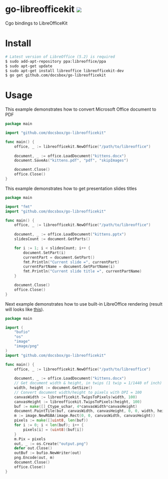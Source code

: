# go-libreofficekit [![](https://godoc.org/github.com/docsbox/go-libreofficekit?status.svg)](https://godoc.org/github.com/docsbox/go-libreofficekit)
Cgo bindings to LibreOfficeKit

# Install
```bash 
# Latest version of LibreOffice (5.2) is required
$ sudo add-apt-repository ppa:libreoffice/ppa 
$ sudo apt-get update
$ sudo apt-get install libreoffice libreofficekit-dev
$ go get github.com/docsbox/go-libreofficekit
```

# Usage

This example demonstrates how to convert Microsoft Office document to PDF

```go
package main

import "github.com/docsbox/go-libreofficekit"

func main() {
    office, _ := libreofficekit.NewOffice("/path/to/libreoffice")
    
    document, _ := office.LoadDocument("kittens.docx")
    document.SaveAs("kittens.pdf", "pdf", "skipImages")

    document.Close()
    office.Close()
}

```

This example demonstrates how to get presentation slides titles

```go
package main

import "fmt"
import "github.com/docsbox/go-libreofficekit"

func main() {
    office, _ := libreofficekit.NewOffice("/path/to/libreoffice")
    
    document, _ := office.LoadDocument("kittens.pptx")
    slidesCount := document.GetParts()

    for i := 1; i < slidesCount; i++ {
        document.SetPart(i)
        currentPart = document.GetPart()
        fmt.Println("Current slide =", currentPart)
        currentPartName = document.GetPartName(i)
        fmt.Println("Current slide title =", currentPartName)
    }

    document.Close()
    office.Close()
}
```

Next example demonstrates how to use built-in LibreOffice rendering (result will looks like [this](http://i.imgur.com/GozPaFc.png)).

```go
package main

import (
    "bufio"
    "os"
    "image"
    "image/png"
)
import "github.com/docsbox/go-libreofficekit"

func main() {
    office, _ := libreofficekit.NewOffice("/path/to/libreoffice")
    
    document, _ := office.LoadDocument("kittens.docx")
    // Get document width & height, in twips (1 twip = 1/1440 of inch)
    width, height := document.GetSize()
    // Convert document width/height to pixels with DPI = 100
    canvasWidth := libreofficekit.TwipsToPixels(width, 100)
    canvasHeight := libreofficekit.TwipsToPixels(height, 100)
    buf := make([]_Ctype_uchar, 4*canvasWidth*canvasHeight)
    document.PaintTile(buf, canvasWidth, canvasHeight, 0, 0, width, height)
    m := image.NewRGBA(image.Rect(0, 0, canvasWidth, canvasHeight))
    pixels := make([]uint8, len(buf))
    for i := 0; i < len(buf); i++ {
        pixels[i] = (uint8)(buf[i])
    }
    m.Pix = pixels
    out, _ := os.Create("output.png")
    defer out.Close()
    outBuf := bufio.NewWriter(out)
    png.Encode(out, m)
    document.Close()
    office.Close()
}
```
